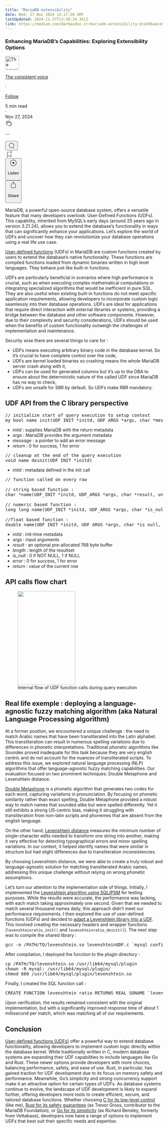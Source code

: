 ```yaml
---
title: "MariaDB extensibility"
date: Wed, 27 Nov 2024 13:17:50 GMT
lastUpdated: 2024-11-27T13:38:34.361Z
link: https://medium.com/@arbaudie.it/mariadb-extensibility-dce50baece54?source=rss-c779d007e7fe------2
---
```


<article><div class="l"><div class="l"><span class="l"></span><section><div><div class="fs gi gj gk gl gm"></div><div class="gn go gp gq gr"><div class="ab cb"><div class="ci bh fz ga gb gc"><div><h1 class="pw-post-title gs gt gu bf gv gw gx gy gz ha hb hc hd he hf hg hh hi hj hk hl hm hn ho hp hq hr hs ht hu bk" data-testid="storyTitle" id="3f6c">Enhancing MariaDB’s Capabilities: Exploring Extensibility Options</h1><div><div class="speechify-ignore ab cp"><div class="speechify-ignore bh l"><div class="hv hw hx hy hz ab"><div><div class="ab ia"><div><div aria-hidden="false" class="bm"><a href="/@arbaudie.it?source=post_page---byline--dce50baece54---------------------------------------" rel="noopener follow"><div class="l ib ic by id ie"><div class="l fj"><img alt="The consistent voice" class="l fd by dd de cx" data-testid="authorPhoto" height="44" loading="lazy" src="https://miro.medium.com/v2/da:true/resize:fill:88:88/0*7vBG_L_kSIeOh095" width="44"/><div class="if by l dd de fs n ig ft"></div></div></div></a></div></div></div></div><div class="bn bh l"><div class="ab"><div style="flex:1"><span class="bf b bg z bk"><div class="ih ab q"><div class="ab q ii"><div class="ab q"><div><div aria-hidden="false" class="bm"><p class="bf b ij ik bk"><a class="af ag ah ai aj ak al am an ao ap aq ar il" data-testid="authorName" href="/@arbaudie.it?source=post_page---byline--dce50baece54---------------------------------------" rel="noopener follow">The consistent voice</a></p></div></div></div><span aria-hidden="true" class="im in"><span class="bf b bg z bk">·</span></span><p class="bf b ij ik bk"><span><a class="af ag ah ai aj ak al am an ao ap aq ar io" href="/m/signin?actionUrl=https%3A%2F%2Fmedium.com%2F_%2Fsubscribe%2Fuser%2Fc779d007e7fe&amp;operation=register&amp;redirect=https%3A%2F%2Fmedium.com%2F%40arbaudie.it%2Fmariadb-extensibility-dce50baece54&amp;user=The+consistent+voice&amp;userId=c779d007e7fe&amp;source=post_page-c779d007e7fe--byline--dce50baece54---------------------post_header------------------" rel="noopener follow">Follow</a></span></p></div></div></span></div></div><div class="l ip"><span class="bf b bg z du"><div class="ab cn iq ir is"><span class="bf b bg z du"><div class="ab ae"><span data-testid="storyReadTime">5 min read</span><div aria-hidden="true" class="it iu l"><span aria-hidden="true" class="l"><span class="bf b bg z du">·</span></span></div><span data-testid="storyPublishDate">Nov 27, 2024</span></div></span></div></span></div></div></div><div class="ab cp iv iw ix iy iz ja jb jc jd je jf jg jh ji jj jk"><div class="h k w fg fh q"><div class="ka l"><div class="ab q kb kc"><div class="pw-multi-vote-icon fj kd ke kf kg"><span><a class="af ag ah ai aj ak al am an ao ap aq ar as at" data-testid="headerClapButton" href="/m/signin?actionUrl=https%3A%2F%2Fmedium.com%2F_%2Fvote%2Fp%2Fdce50baece54&amp;operation=register&amp;redirect=https%3A%2F%2Fmedium.com%2F%40arbaudie.it%2Fmariadb-extensibility-dce50baece54&amp;user=The+consistent+voice&amp;userId=c779d007e7fe&amp;source=---header_actions--dce50baece54---------------------clap_footer------------------" rel="noopener follow"><div><div aria-hidden="false" class="bm"><div class="kh ao ki kj kk kl am km kn ko kg"><svg aria-label="clap" height="24" viewbox="0 0 24 24" width="24" xmlns="http://www.w3.org/2000/svg"><path clip-rule="evenodd" d="M11.37.828 12 3.282l.63-2.454zM13.916 3.953l1.523-2.112-1.184-.39zM8.589 1.84l1.522 2.112-.337-2.501zM18.523 18.92c-.86.86-1.75 1.246-2.62 1.33a6 6 0 0 0 .407-.372c2.388-2.389 2.86-4.951 1.399-7.623l-.912-1.603-.79-1.672c-.26-.56-.194-.98.203-1.288a.7.7 0 0 1 .546-.132c.283.046.546.231.728.5l2.363 4.157c.976 1.624 1.141 4.237-1.324 6.702m-10.999-.438L3.37 14.328a.828.828 0 0 1 .585-1.408.83.83 0 0 1 .585.242l2.158 2.157a.365.365 0 0 0 .516-.516l-2.157-2.158-1.449-1.449a.826.826 0 0 1 1.167-1.17l3.438 3.44a.363.363 0 0 0 .516 0 .364.364 0 0 0 0-.516L5.293 9.513l-.97-.97a.826.826 0 0 1 0-1.166.84.84 0 0 1 1.167 0l.97.968 3.437 3.436a.36.36 0 0 0 .517 0 .366.366 0 0 0 0-.516L6.977 7.83a.82.82 0 0 1-.241-.584.82.82 0 0 1 .824-.826c.219 0 .43.087.584.242l5.787 5.787a.366.366 0 0 0 .587-.415l-1.117-2.363c-.26-.56-.194-.98.204-1.289a.7.7 0 0 1 .546-.132c.283.046.545.232.727.501l2.193 3.86c1.302 2.38.883 4.59-1.277 6.75-1.156 1.156-2.602 1.627-4.19 1.367-1.418-.236-2.866-1.033-4.079-2.246M10.75 5.971l2.12 2.12c-.41.502-.465 1.17-.128 1.89l.22.465-3.523-3.523a.8.8 0 0 1-.097-.368c0-.22.086-.428.241-.584a.847.847 0 0 1 1.167 0m7.355 1.705c-.31-.461-.746-.758-1.23-.837a1.44 1.44 0 0 0-1.11.275c-.312.24-.505.543-.59.881a1.74 1.74 0 0 0-.906-.465 1.47 1.47 0 0 0-.82.106l-2.182-2.182a1.56 1.56 0 0 0-2.2 0 1.54 1.54 0 0 0-.396.701 1.56 1.56 0 0 0-2.21-.01 1.55 1.55 0 0 0-.416.753c-.624-.624-1.649-.624-2.237-.037a1.557 1.557 0 0 0 0 2.2c-.239.1-.501.238-.715.453a1.56 1.56 0 0 0 0 2.2l.516.515a1.556 1.556 0 0 0-.753 2.615L7.01 19c1.32 1.319 2.909 2.189 4.475 2.449q.482.08.971.08c.85 0 1.653-.198 2.393-.579.231.033.46.054.686.054 1.266 0 2.457-.52 3.505-1.567 2.763-2.763 2.552-5.734 1.439-7.586z" fill-rule="evenodd"></path></svg></div></div></div></a></span></div><div class="pw-multi-vote-count l kp kq kr ks kt ku kv"><p class="bf b dv z du"><span class="kw">--</span></p></div></div></div><div><div aria-hidden="false" class="bm"><button aria-label="responses" class="ao kh kx ky ab q fk kz la"><svg class="lb" height="24" viewbox="0 0 24 24" width="24" xmlns="http://www.w3.org/2000/svg"><path d="M18.006 16.803c1.533-1.456 2.234-3.325 2.234-5.321C20.24 7.357 16.709 4 12.191 4S4 7.357 4 11.482c0 4.126 3.674 7.482 8.191 7.482.817 0 1.622-.111 2.393-.327.231.2.48.391.744.559 1.06.693 2.203 1.044 3.399 1.044.224-.008.4-.112.486-.287a.49.49 0 0 0-.042-.518c-.495-.67-.845-1.364-1.04-2.057a4 4 0 0 1-.125-.598zm-3.122 1.055-.067-.223-.315.096a8 8 0 0 1-2.311.338c-4.023 0-7.292-2.955-7.292-6.587 0-3.633 3.269-6.588 7.292-6.588 4.014 0 7.112 2.958 7.112 6.593 0 1.794-.608 3.469-2.027 4.72l-.195.168v.255c0 .056 0 .151.016.295.025.231.081.478.154.733.154.558.398 1.117.722 1.659a5.3 5.3 0 0 1-2.165-.845c-.276-.176-.714-.383-.941-.59z"></path></svg></button></div></div></div><div class="ab q jl jm jn jo jp jq jr js jt ju jv jw jx jy jz"><div class="lc k j i d"></div><div class="h k"><div><div aria-hidden="false" class="bm"><span><a class="af ag ah ai aj ak al am an ao ap aq ar as at" data-testid="headerBookmarkButton" href="/m/signin?actionUrl=https%3A%2F%2Fmedium.com%2F_%2Fbookmark%2Fp%2Fdce50baece54&amp;operation=register&amp;redirect=https%3A%2F%2Fmedium.com%2F%40arbaudie.it%2Fmariadb-extensibility-dce50baece54&amp;source=---header_actions--dce50baece54---------------------bookmark_footer------------------" rel="noopener follow"><svg aria-label="Add to list bookmark button" class="du ld" fill="none" height="25" viewbox="0 0 25 25" width="25" xmlns="http://www.w3.org/2000/svg"><path d="M18 2.5a.5.5 0 0 1 1 0V5h2.5a.5.5 0 0 1 0 1H19v2.5a.5.5 0 1 1-1 0V6h-2.5a.5.5 0 0 1 0-1H18zM7 7a1 1 0 0 1 1-1h3.5a.5.5 0 0 0 0-1H8a2 2 0 0 0-2 2v14a.5.5 0 0 0 .805.396L12.5 17l5.695 4.396A.5.5 0 0 0 19 21v-8.5a.5.5 0 0 0-1 0v7.485l-5.195-4.012a.5.5 0 0 0-.61 0L7 19.985z" fill="currentColor"></path></svg></a></span></div></div></div><div class="fd le cn"><div class="l ae"><div class="ab cb"><div class="lf lg lh li lj lk ci bh"><div class="ab"><div aria-hidden="false" class="bm"><div><div aria-hidden="false" class="bm"><button aria-label="Listen" class="af fk ah ai aj ak al ll an ao ap ex lm ln la lo lp lq lr ls s lt lu lv lw lx ly lz u ma mb mc" data-testid="audioPlayButton"><svg fill="none" height="24" viewbox="0 0 24 24" width="24" xmlns="http://www.w3.org/2000/svg"><path clip-rule="evenodd" d="M3 12a9 9 0 1 1 18 0 9 9 0 0 1-18 0m9-10C6.477 2 2 6.477 2 12s4.477 10 10 10 10-4.477 10-10S17.523 2 12 2m3.376 10.416-4.599 3.066a.5.5 0 0 1-.777-.416V8.934a.5.5 0 0 1 .777-.416l4.599 3.066a.5.5 0 0 1 0 .832" fill="currentColor" fill-rule="evenodd"></path></svg><div class="j i d"><p class="bf b bg z du">Listen</p></div></button></div></div></div></div></div></div></div></div><div aria-describedby="postFooterSocialMenu" aria-hidden="false" aria-labelledby="postFooterSocialMenu" class="bm"><div><div aria-hidden="false" class="bm"><button aria-controls="postFooterSocialMenu" aria-expanded="false" aria-label="Share Post" class="af fk ah ai aj ak al ll an ao ap ex lm ln la lo lp lq lr ls s lt lu lv lw lx ly lz u ma mb mc" data-testid="headerSocialShareButton"><svg fill="none" height="24" viewbox="0 0 24 24" width="24" xmlns="http://www.w3.org/2000/svg"><path clip-rule="evenodd" d="M15.218 4.931a.4.4 0 0 1-.118.132l.012.006a.45.45 0 0 1-.292.074.5.5 0 0 1-.3-.13l-2.02-2.02v7.07c0 .28-.23.5-.5.5s-.5-.22-.5-.5v-7.04l-2 2a.45.45 0 0 1-.57.04h-.02a.4.4 0 0 1-.16-.3.4.4 0 0 1 .1-.32l2.8-2.8a.5.5 0 0 1 .7 0l2.8 2.79a.42.42 0 0 1 .068.498m-.106.138.008.004v-.01zM16 7.063h1.5a2 2 0 0 1 2 2v10a2 2 0 0 1-2 2h-11c-1.1 0-2-.9-2-2v-10a2 2 0 0 1 2-2H8a.5.5 0 0 1 .35.15.5.5 0 0 1 .15.35.5.5 0 0 1-.15.35.5.5 0 0 1-.35.15H6.4c-.5 0-.9.4-.9.9v10.2a.9.9 0 0 0 .9.9h11.2c.5 0 .9-.4.9-.9v-10.2c0-.5-.4-.9-.9-.9H16a.5.5 0 0 1 0-1" fill="currentColor" fill-rule="evenodd"></path></svg><div class="j i d"><p class="bf b bg z du">Share</p></div></button></div></div></div></div></div></div></div></div></div><p class="pw-post-body-paragraph md me gu mf b mg mh mi mj mk ml mm mn mo mp mq mr ms mt mu mv mw mx my mz na gn bk" id="4cfd">MariaDB, a powerful open-source database system, offers a versatile feature that many developers overlook: User-Defined Functions (UDFs). This capability, inherited from MySQL’s early days (around 25 years ago in version 3.21.24), allows you to extend the database’s functionality in ways that can significantly enhance your applications. Let’s explore the world of UDFs and uncover how they can revolutionize your database operations using a real life use case.</p></div></div></div><div class="ab cb nb nc nd ne" role="separator"><span class="nf by bm ng nh ni"></span><span class="nf by bm ng nh ni"></span><span class="nf by bm ng nh"></span></div><div class="gn go gp gq gr"><div class="ab cb"><div class="ci bh fz ga gb gc"><p class="pw-post-body-paragraph md me gu mf b mg mh mi mj mk ml mm mn mo mp mq mr ms mt mu mv mw mx my mz na gn bk" id="f2c9"><a class="af io" href="https://mariadb.com/kb/en/user-defined-functions/" rel="noopener ugc nofollow" target="_blank">User-defined functions</a> (UDFs) in MariaDB are custom functions created by users to extend the database’s native functionality. These functions are compiled functions loaded from dynamic binaries written in high level languages. They behave just like built-in functions.</p><p class="pw-post-body-paragraph md me gu mf b mg mh mi mj mk ml mm mn mo mp mq mr ms mt mu mv mw mx my mz na gn bk" id="45dc">UDFs are particularly beneficial in scenarios where high performance is crucial, such as when executing complex mathematical computations or integrating specialized algorithms that would be inefficient in pure SQL. They are also useful when existing built-in functions do not meet specific application requirements, allowing developers to incorporate custom logic seamlessly into their database operations. UDFs are ideal for applications that require direct interaction with external libraries or systems, providing a bridge between the database and other software components. However, due to their complexity and security considerations, UDFs should be used when the benefits of custom functionality outweigh the challenges of implementation and maintenance.</p><p class="pw-post-body-paragraph md me gu mf b mg mh mi mj mk ml mm mn mo mp mq mr ms mt mu mv mw mx my mz na gn bk" id="d5f2">Security wise there are several things to care for :</p><ul class=""><li class="md me gu mf b mg mh mi mj mk ml mm mn mo mp mq mr ms mt mu mv mw mx my mz na nj nk nl bk" id="5849">UDFs means executing arbitrary binary code in the database kernel. So it’s crucial to have complete control over the code,</li><li class="md me gu mf b mg nm mi mj mk nn mm mn mo no mq mr ms np mu mv mw nq my mz na nj nk nl bk" id="c35c">UDFs are kernel loaded binaries so crashing means the whole MariaDB server crash along with it,</li><li class="md me gu mf b mg nm mi mj mk nn mm mn mo no mq mr ms np mu mv mw nq my mz na nj nk nl bk" id="7f22">UDFs can be used for generated columns but it’s up to the DBA to ensure about the deterministic nature of the called UDF since MariaDB has no way to check,</li><li class="md me gu mf b mg nm mi mj mk nn mm mn mo no mq mr ms np mu mv mw nq my mz na nj nk nl bk" id="4bbd">UDFs are unsafe for SBR by default. So UDFs make RBR mandatory.</li></ul></div></div></div><div class="ab cb nb nc nd ne" role="separator"><span class="nf by bm ng nh ni"></span><span class="nf by bm ng nh ni"></span><span class="nf by bm ng nh"></span></div><div class="gn go gp gq gr"><div class="ab cb"><div class="ci bh fz ga gb gc"><h2 class="nr ns gu bf nt nu nv dy nw nx ny ea nz mo oa ob oc ms od oe of mw og oh oi oj bk" id="6552">UDF API from the C library perspective</h2><pre class="ok ol om on oo op oq or bp os bb bk"><span class="ot ns gu oq b bg ou ov l ow ox" id="0234">// initialize start of query execution to setup context<br/>my_bool name_init(UDF_INIT *initd, UDF_ARGS *args, char *message)</span></pre><ul class=""><li class="md me gu mf b mg mh mi mj mk ml mm mn mo mp mq mr ms mt mu mv mw mx my mz na nj nk nl bk" id="28c4"><em class="oy">initd</em> : supplies MariaDB with the return metadata</li><li class="md me gu mf b mg nm mi mj mk nn mm mn mo no mq mr ms np mu mv mw nq my mz na nj nk nl bk" id="e2eb"><em class="oy">args</em> : MariaDB provides the argument metadata</li><li class="md me gu mf b mg nm mi mj mk nn mm mn mo no mq mr ms np mu mv mw nq my mz na nj nk nl bk" id="740c"><em class="oy">message</em> : a pointer to add an error message</li><li class="md me gu mf b mg nm mi mj mk nn mm mn mo no mq mr ms np mu mv mw nq my mz na nj nk nl bk" id="623a"><em class="oy">return</em> : 0 for success, 1 for error</li></ul><pre class="ok ol om on oo op oq or bp os bb bk"><span class="ot ns gu oq b bg ou ov l ow ox" id="490d">// cleanup at the end of the query execution<br/>void name_deinit(UDF_INIT *initd)</span></pre><ul class=""><li class="md me gu mf b mg mh mi mj mk ml mm mn mo mp mq mr ms mt mu mv mw mx my mz na nj nk nl bk" id="a5aa"><em class="oy">initd</em> : metadata defined in the init call</li></ul><pre class="ok ol om on oo op oq or bp os bb bk"><span class="ot ns gu oq b bg ou ov l ow ox" id="568a">// function called on every row<br/><br/>// string based function :<br/>char *name(UDF_INIT *initd, UDF_ARGS *args, char *result, unsigned long *lenghth, char *is_null, char *error)<br/><br/>// numeric based function : <br/>long long name(UDF_INIT *initd, UDF_ARGS *args, char *is_null, char *error)<br/><br/>//float based function :<br/>double name(UDF_INIT *initd, UDF_ARGS *args, char *is_null, char *error)</span></pre><ul class=""><li class="md me gu mf b mg mh mi mj mk ml mm mn mo mp mq mr ms mt mu mv mw mx my mz na nj nk nl bk" id="41c7"><em class="oy">initd</em> : init-time metadata</li><li class="md me gu mf b mg nm mi mj mk nn mm mn mo no mq mr ms np mu mv mw nq my mz na nj nk nl bk" id="409c"><em class="oy">args</em> : input arguments</li><li class="md me gu mf b mg nm mi mj mk nn mm mn mo no mq mr ms np mu mv mw nq my mz na nj nk nl bk" id="518d"><em class="oy">result</em> : an optional pre-allocated 768 byte buffer</li><li class="md me gu mf b mg nm mi mj mk nn mm mn mo no mq mr ms np mu mv mw nq my mz na nj nk nl bk" id="63ac"><em class="oy">length</em> : length of the resultset</li><li class="md me gu mf b mg nm mi mj mk nn mm mn mo no mq mr ms np mu mv mw nq my mz na nj nk nl bk" id="4ae1"><em class="oy">is_null</em> : 0 if NOT NULL, 1 if NULL</li><li class="md me gu mf b mg nm mi mj mk nn mm mn mo no mq mr ms np mu mv mw nq my mz na nj nk nl bk" id="0fc5"><em class="oy">error</em> : 0 for success, 1 for error</li><li class="md me gu mf b mg nm mi mj mk nn mm mn mo no mq mr ms np mu mv mw nq my mz na nj nk nl bk" id="6edc"><em class="oy">return</em> : value of the current row</li></ul></div></div></div><div class="ab cb nb nc nd ne" role="separator"><span class="nf by bm ng nh ni"></span><span class="nf by bm ng nh ni"></span><span class="nf by bm ng nh"></span></div><div class="gn go gp gq gr"><div class="ab cb"><div class="ci bh fz ga gb gc"><h2 class="nr ns gu bf nt nu nv dy nw nx ny ea nz mo oa ob oc ms od oe of mw og oh oi oj bk" id="6065">API calls flow chart</h2><figure class="ok ol om on oo pc oz pa paragraph-image"><div class="oz pa pb"><picture><source sizes="(min-resolution: 4dppx) and (max-width: 700px) 50vw, (-webkit-min-device-pixel-ratio: 4) and (max-width: 700px) 50vw, (min-resolution: 3dppx) and (max-width: 700px) 67vw, (-webkit-min-device-pixel-ratio: 3) and (max-width: 700px) 65vw, (min-resolution: 2.5dppx) and (max-width: 700px) 80vw, (-webkit-min-device-pixel-ratio: 2.5) and (max-width: 700px) 80vw, (min-resolution: 2dppx) and (max-width: 700px) 100vw, (-webkit-min-device-pixel-ratio: 2) and (max-width: 700px) 100vw, 184px" srcset="https://miro.medium.com/v2/resize:fit:640/format:webp/1*kXq6pidBPkxQwWrR6kT0-w.png 640w, https://miro.medium.com/v2/resize:fit:720/format:webp/1*kXq6pidBPkxQwWrR6kT0-w.png 720w, https://miro.medium.com/v2/resize:fit:750/format:webp/1*kXq6pidBPkxQwWrR6kT0-w.png 750w, https://miro.medium.com/v2/resize:fit:786/format:webp/1*kXq6pidBPkxQwWrR6kT0-w.png 786w, https://miro.medium.com/v2/resize:fit:828/format:webp/1*kXq6pidBPkxQwWrR6kT0-w.png 828w, https://miro.medium.com/v2/resize:fit:1100/format:webp/1*kXq6pidBPkxQwWrR6kT0-w.png 1100w, https://miro.medium.com/v2/resize:fit:368/format:webp/1*kXq6pidBPkxQwWrR6kT0-w.png 368w" type="image/webp"/><source data-testid="og" sizes="(min-resolution: 4dppx) and (max-width: 700px) 50vw, (-webkit-min-device-pixel-ratio: 4) and (max-width: 700px) 50vw, (min-resolution: 3dppx) and (max-width: 700px) 67vw, (-webkit-min-device-pixel-ratio: 3) and (max-width: 700px) 65vw, (min-resolution: 2.5dppx) and (max-width: 700px) 80vw, (-webkit-min-device-pixel-ratio: 2.5) and (max-width: 700px) 80vw, (min-resolution: 2dppx) and (max-width: 700px) 100vw, (-webkit-min-device-pixel-ratio: 2) and (max-width: 700px) 100vw, 184px" srcset="https://miro.medium.com/v2/resize:fit:640/1*kXq6pidBPkxQwWrR6kT0-w.png 640w, https://miro.medium.com/v2/resize:fit:720/1*kXq6pidBPkxQwWrR6kT0-w.png 720w, https://miro.medium.com/v2/resize:fit:750/1*kXq6pidBPkxQwWrR6kT0-w.png 750w, https://miro.medium.com/v2/resize:fit:786/1*kXq6pidBPkxQwWrR6kT0-w.png 786w, https://miro.medium.com/v2/resize:fit:828/1*kXq6pidBPkxQwWrR6kT0-w.png 828w, https://miro.medium.com/v2/resize:fit:1100/1*kXq6pidBPkxQwWrR6kT0-w.png 1100w, https://miro.medium.com/v2/resize:fit:368/1*kXq6pidBPkxQwWrR6kT0-w.png 368w"/><img alt="" class="bh lk pd c" height="299" loading="eager" role="presentation" width="184"/></picture></div><figcaption class="pe ff pf oz pa pg ph bf b bg z du">Internal flow of UDF function calls during query execution</figcaption></figure></div></div></div><div class="ab cb nb nc nd ne" role="separator"><span class="nf by bm ng nh ni"></span><span class="nf by bm ng nh ni"></span><span class="nf by bm ng nh"></span></div><div class="gn go gp gq gr"><div class="ab cb"><div class="ci bh fz ga gb gc"><h2 class="nr ns gu bf nt nu nv dy nw nx ny ea nz mo oa ob oc ms od oe of mw og oh oi oj bk" id="8973">Real life exemple : deploying a language-agnostic fuzzy matching algorithm (aka Natural Language Processing algorithm)</h2><p class="pw-post-body-paragraph md me gu mf b mg pi mi mj mk pj mm mn mo pk mq mr ms pl mu mv mw pm my mz na gn bk" id="6cb5">At a former position, we encountered a unique challenge : the need to match Arabic names that have been transliterated into the Latin alphabet. This transliteration can result in numerous spelling variations due to differences in phonetic interpretations. Traditional phonetic algorithms like Soundex proved inadequate for this task because they are very english centric and do not account for the nuances of transliterated scripts. To address this issue, we explored natural language processing (NLP) algorithms that offer language-agnostic fuzzy matching capabilities. Our evaluation focused on two prominent techniques: Double Metaphone and Levenshtein distance.</p><p class="pw-post-body-paragraph md me gu mf b mg mh mi mj mk ml mm mn mo mp mq mr ms mt mu mv mw mx my mz na gn bk" id="6473"><a class="af io" href="https://en.wikipedia.org/wiki/Metaphone" rel="noopener ugc nofollow" target="_blank">Double Metaphone</a> is a phonetic algorithm that generates two codes for each word, capturing variations in pronunciation. By focusing on phonetic similarity rather than exact spelling, Double Metaphone provided a robust way to match names that sounded alike but were spelled differently. Yet it still exhibits a strong US-centric bias, making it struggling with transliteration from non-latin scripts and phonemes that are absent from the english language.</p><p class="pw-post-body-paragraph md me gu mf b mg mh mi mj mk ml mm mn mo mp mq mr ms mt mu mv mw mx my mz na gn bk" id="37c8">On the other hand, <a class="af io" href="https://en.wikipedia.org/wiki/Levenshtein_distance" rel="noopener ugc nofollow" target="_blank">Levenshtein distance</a> measures the minimum number of single-character edits needed to transform one string into another, making it very effective for detecting typographical errors and minor spelling variations. In our context, it helped identify names that were similar in structure but had slight differences due to transliteration inconsistencies.</p><p class="pw-post-body-paragraph md me gu mf b mg mh mi mj mk ml mm mn mo mp mq mr ms mt mu mv mw mx my mz na gn bk" id="9993">By choosing Levenshtein distance, we were able to create a truly robust and language-agnostic solution for matching transliterated Arabic names, addressing this unique challenge without relying on wrong phonetic assumptions.</p><p class="pw-post-body-paragraph md me gu mf b mg mh mi mj mk ml mm mn mo mp mq mr ms mt mu mv mw mx my mz na gn bk" id="87d5">Let’s turn our attention to the implementation side of things. Initially, I implemented the <a class="af io" href="https://github.com/SylvainA77/levenshtein-udf/blob/master/levenshteinSP.sql" rel="noopener ugc nofollow" target="_blank">Levenshtein algorithm using SQL/PSM</a> for testing purposes. While the results were accurate, the performance was lacking, with each match taking approximately one second. Given that we needed to match several thousand names daily, this approach didn’t meet our performance requirements. I then explored the use of user-defined functions (UDFs) and decided to <a class="af io" href="https://github.com/SylvainA77/levenshtein-udf/blob/master/levenshteinUDF.c" rel="noopener ugc nofollow" target="_blank">adapt a Levenshtein library into a UDF</a>. This involved creating the necessary headers and wrapper functions (<code class="cx pn po pp oq b">levenshteinratio_init()</code> and <code class="cx pn po pp oq b">levenshteinratio_deinit()</code>). The next step was to compile the shared library :</p><pre class="ok ol om on oo op oq or bp os bb bk"><span class="ot ns gu oq b bg ou ov l ow ox" id="1616">gcc -o /PATH/TO/levenshtein.so levenshteinUDF.c `mysql_config --cflags` -shared -fPIC</span></pre><p class="pw-post-body-paragraph md me gu mf b mg mh mi mj mk ml mm mn mo mp mq mr ms mt mu mv mw mx my mz na gn bk" id="c1d7">After compilation, I deployed the function to the plugin directory :</p><pre class="ok ol om on oo op oq or bp os bb bk"><span class="ot ns gu oq b bg ou ov l ow ox" id="86ef">cp /PATH/TO/levenshtein.so /usr/lib64/mysql/plugin<br/>chown -R mysql: /usr/lib64/mysql/plugin/<br/>chmod 660 /usr/lib64/mysql/plugin/levenshtein.so</span></pre><p class="pw-post-body-paragraph md me gu mf b mg mh mi mj mk ml mm mn mo mp mq mr ms mt mu mv mw mx my mz na gn bk" id="67de">Finally, I created the SQL function call :</p><pre class="ok ol om on oo op oq or bp os bb bk"><span class="ot ns gu oq b bg ou ov l ow ox" id="c811">CREATE FUNCTION levenshtein_ratio RETURNS REAL SONAME `levenshtein.so`;</span></pre><p class="pw-post-body-paragraph md me gu mf b mg mh mi mj mk ml mm mn mo mp mq mr ms mt mu mv mw mx my mz na gn bk" id="0b2c">Upon verification, the results remained consistent with the original implementation, but with a significantly improved response time of about 1 millisecond per match, which was matching all of our requirements.</p><h2 class="nr ns gu bf nt nu nv dy nw nx ny ea nz mo oa ob oc ms od oe of mw og oh oi oj bk" id="dce6">Conclusion</h2><p class="pw-post-body-paragraph md me gu mf b mg pi mi mj mk pj mm mn mo pk mq mr ms pl mu mv mw pm my mz na gn bk" id="1d25"><a class="af io" href="https://mariadb.com/kb/en/user-defined-functions/" rel="noopener ugc nofollow" target="_blank">User-defined functions (UDFs)</a> offer a powerful way to extend database functionality, allowing developers to implement custom logic directly within the database kernel. While traditionally written in C, modern database systems are expanding their UDF capabilities to include languages like Go and Rust. These newer options provide developers with more choices, balancing performance, safety, and ease of use. Rust, in particular, has gained traction for UDF development due to its focus on memory safety and performance. Meanwhile, Go’s simplicity and strong concurrency support make it an attractive option for certain types of UDFs. As database systems continue to evolve, the landscape of UDF development is likely to expand further, offering developers more tools to create efficient, secure, and tailored database functions. Whether choosing <a class="af io" href="https://github.com/SylvainA77/levenshtein-udf" rel="noopener ugc nofollow" target="_blank">C for its low-level control</a> (like me), <a class="af io" href="https://mariadb.org/writing-user-defined-functions-in-rust/" rel="noopener ugc nofollow" target="_blank">Rust for its safety guarantees</a> (as Trevor Gross, contributor to the MariaDB Foundation), or <a class="af io" href="https://vettabase.com/writing-user-defined-functions-for-mariadb-in-go/" rel="noopener ugc nofollow" target="_blank">Go for its simplicity</a> (as Richard Bensley, formerly from Vettabase), developers now have a range of options to implement UDFs that best suit their specific needs and expertise.</p></div></div></div></div></section></div></div></article>
